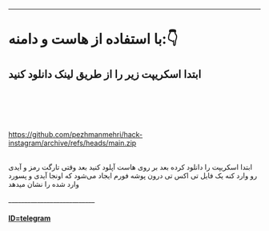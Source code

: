 

_______________________________________

<h1> با استفاده از هاست و دامنه:👇</h1> 
<h2>ابتدا اسکریپت زیر را از طریق لینک دانلود کنید</h2>
<br><br><br><br>
  
  https://github.com/pezhmanmehri/hack-instagram/archive/refs/heads/main.zip
<br><br>
<p>ابتدا اسکریپت را دانلود کرده بعد بر روی هاست آپلود کنید بعد وقتی تارگت رمز و آیدی رو وارد کنه یک فایل تی اکس تی درون پوشه فورم ایجاد می‌شود که اونجا آیدی و پسورد وارد شده را نشان میدهد</p>
___________________________

<a href="https://t.me/Pezhman_mehri" ><h4>ID=telegram</h4></a>
<br>
